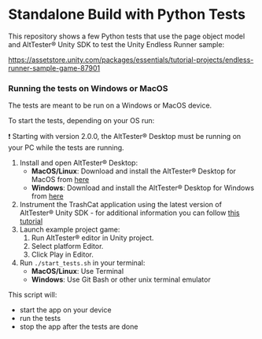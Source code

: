 # Standalone Build with Python Tests

This repository shows a few Python tests that use the page object model and AltTester® Unity SDK to test the Unity Endless Runner sample:

https://assetstore.unity.com/packages/essentials/tutorial-projects/endless-runner-sample-game-87901

### Running the tests on Windows or MacOS
The tests are meant to be run on a Windows or MacOS device.

To start the tests, depending on your OS run:

❗ Starting with version 2.0.0, the AltTester® Desktop must be running on your PC while the tests are running.

1. Install and open AltTester® Desktop:
   - **MacOS/Linux**: Download and install the AltTester® Desktop for MacOS from [here](https://alttester.com/downloads/)
   - **Windows**: Download and install the AltTester® Desktop for Windows from [here](https://alttester.com/downloads/)
2. Instrument the TrashCat application using the latest version of AltTester® Unity SDK - for additional information you can follow [this tutorial](https://alttester.com/walkthrough-tutorial-upgrading-trashcat-to-2-0-x/#Instrument%20TrashCat%20with%20AltTester%20Unity%20SDK%20v.2.0.x)
3. Launch example project game:
   1. Run AltTester® editor in Unity project.
   2. Select platform Editor.
   3. Click Play in Editor.
4. Run `./start_tests.sh` in your terminal:
   - **MacOS/Linux**: Use Terminal
   - **Windows**: Use Git Bash or other unix terminal emulator

This script will:

- start the app on your device
- run the tests
- stop the app after the tests are done
